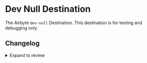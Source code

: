# Dev Null Destination

The Airbyte `dev-null` Destination. This destination is for testing and debugging only.

## Changelog

<details>
  <summary>Expand to review</summary>

| Version | Date       | Pull Request                                             | Subject           |
| :------ | :--------- | :------------------------------------------------------- | :---------------- |
| 0.3.3   | 2023-05-08 | [38118](https://github.com/airbytehq/airbyte/pull/38118) | Support dedup     |
| 0.3.2   | 2023-05-08 | [25776](https://github.com/airbytehq/airbyte/pull/25776) | Support Refreshes |
| 0.3.0   | 2023-05-08 | [25776](https://github.com/airbytehq/airbyte/pull/25776) | Change Schema     |
| 0.2.7   | 2022-08-08 | [13932](https://github.com/airbytehq/airbyte/pull/13932) | Bump version      |

</details>